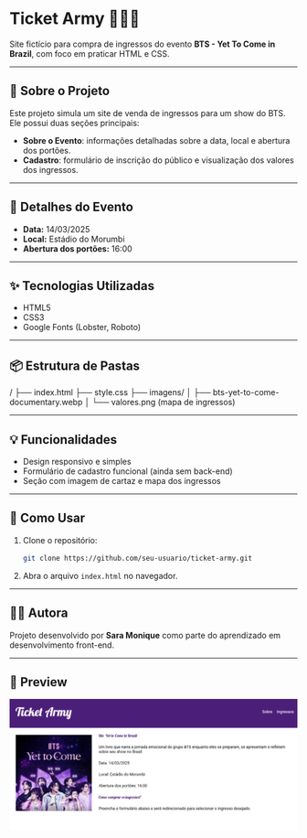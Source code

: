 
# Ticket Army 🎫🇧🇷

Site fictício para compra de ingressos do evento **BTS - Yet To Come in Brazil**, com foco em praticar HTML e CSS.

---

## 🌟 Sobre o Projeto

Este projeto simula um site de venda de ingressos para um show do BTS. Ele possui duas seções principais:

- **Sobre o Evento**: informações detalhadas sobre a data, local e abertura dos portões.
- **Cadastro**: formulário de inscrição do público e visualização dos valores dos ingressos.

---

## 📅 Detalhes do Evento

- **Data:** 14/03/2025  
- **Local:** Estádio do Morumbi  
- **Abertura dos portões:** 16:00  

---

## ✨ Tecnologias Utilizadas

- HTML5
- CSS3
- Google Fonts (Lobster, Roboto)

---

## 📦 Estrutura de Pastas

/
├── index.html
├── style.css
├── imagens/
│   ├── bts-yet-to-come-documentary.webp
│   └── valores.png (mapa de ingressos)

---

## 💡 Funcionalidades

- Design responsivo e simples
- Formulário de cadastro funcional (ainda sem back-end)
- Seção com imagem de cartaz e mapa dos ingressos

---

## 🚀 Como Usar

1. Clone o repositório:
   ```bash
   git clone https://github.com/seu-usuario/ticket-army.git
   ```
2. Abra o arquivo `index.html` no navegador.

---

## 👩‍💻 Autora

Projeto desenvolvido por **Sara Monique** como parte do aprendizado em desenvolvimento front-end.

---

## 📸 Preview

![Imagem do Projeto](https://github.com/SaraMonique13/site-ingresso/blob/main/Captura%20de%20tela%202025-01-03%20150729.png)
